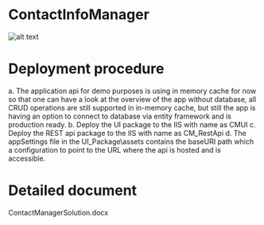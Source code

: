 # ContactInfoManager

![alt text](https://github.com/vishalpherwani/ContactInfoManager/ContactManagerUI.png)

# Deployment procedure

a.	The application api for demo purposes is using in memory cache for now so that one can have a look at the overview of the app without database, all CRUD operations are still supported in in-memory cache, but still the app is having an option to connect to database via entity framework and is production ready.
b.	Deploy the UI package to the IIS with name as CMUI
c.	Deploy the REST api package to the IIS with name as CM_RestApi
d.	The appSettings file in the UI_Package\assets contains the baseURI path which a configuration to point to the URL where the api is hosted and is accessible.

# Detailed document

ContactManagerSolution.docx